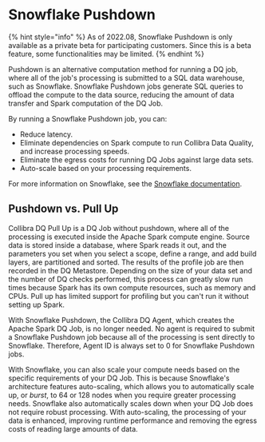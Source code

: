 # Snowflake Pushdown

{% hint style="info" %}
As of 2022.08, Snowflake Pushdown is only available as a private beta for participating customers. Since this is a beta feature, some functionalities may be limited.&#x20;
{% endhint %}

Pushdown is an alternative computation method for running a DQ job, where all of the job's processing is submitted to a SQL data warehouse, such as Snowflake. Snowflake Pushdown jobs generate SQL queries to offload the compute to the data source, reducing the amount of data transfer and Spark computation of the DQ Job.

By running a Snowflake Pushdown job, you can:

* Reduce latency.
* Eliminate dependencies on Spark compute to run Collibra Data Quality, and increase processing speeds.
* Eliminate the egress costs for running DQ Jobs against large data sets.
* Auto-scale based on your processing requirements.

For more information on Snowflake, see the [Snowflake documentation](https://docs.snowflake.com/en/user-guide/intro-key-concepts.html).

## Pushdown vs. Pull Up

Collibra DQ Pull Up is a DQ Job without pushdown, where all of the processing is executed inside the Apache Spark compute engine. Source data is stored inside a database, where Spark reads it out, and the parameters you set when you select a scope, define a range, and add build layers, are partitioned and sorted. The results of the profile job are then recorded in the DQ Metastore. Depending on the size of your data set and the number of DQ checks performed, this process can greatly slow run times because Spark has its own compute resources, such as memory and CPUs. Pull up has limited support for profiling but you can't run it without setting up Spark.

With Snowflake Pushdown, the Collibra DQ Agent, which creates the Apache Spark DQ Job, is no longer needed. No agent is required to submit a Snowflake Pushdown job because all of the processing is sent directly to Snowflake. Therefore, Agent ID is always set to 0 for Snowflake Pushdown jobs.&#x20;

With Snowflake, you can also scale your compute needs based on the specific requirements of your DQ Job. This is because Snowflake's architecture features auto-scaling, which allows you to automatically scale up, or _burst_, to 64 or 128 nodes when you require greater processing needs. Snowflake also automatically scales down when your DQ Job does not require robust processing. With auto-scaling, the processing of your data is enhanced, improving runtime performance and removing the egress costs of reading large amounts of data.
